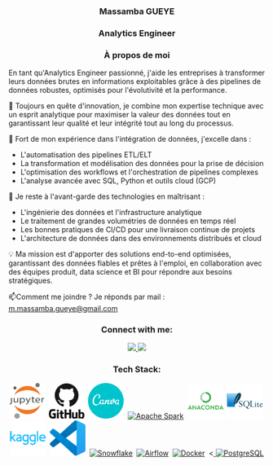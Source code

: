 <h3 align="center">Massamba GUEYE</h3>
<h3 align="center">Analytics Engineer</h3>
<h3 align="center">À propos de moi</h3>

<p>
En tant qu'Analytics Engineer passionné, j'aide les entreprises à transformer leurs données brutes en informations exploitables grâce à des pipelines de données robustes, optimisés pour l'évolutivité et la performance.

🌱 Toujours en quête d'innovation, je combine mon expertise technique avec un esprit analytique pour maximiser la valeur des données tout en garantissant leur qualité et leur intégrité tout au long du processus.

💼 Fort de mon expérience dans l'intégration de données, j'excelle dans :
- L'automatisation des pipelines ETL/ELT
- La transformation et modélisation des données pour la prise de décision
- L'optimisation des workflows et l'orchestration de pipelines complexes
- L'analyse avancée avec SQL, Python et outils cloud (GCP)

🚀 Je reste à l'avant-garde des technologies en maîtrisant :
- L'ingénierie des données et l'infrastructure analytique
- Le traitement de grandes volumétries de données en temps réel
- Les bonnes pratiques de CI/CD pour une livraison continue de projets
- L'architecture de données dans des environnements distribués et cloud

💡 Ma mission est d'apporter des solutions end-to-end optimisées, garantissant des données fiables et prêtes à l'emploi, en collaboration avec des équipes produit, data science et BI pour répondre aux besoins stratégiques.


📫Comment me joindre ? Je réponds par mail : m.massamba.gueye@gmail.com

<!-- Socials --> 

<h3 align="center">Connect with me:</h3>  
<div align="center">
<a href="https://www.linkedin.com/in/massambagueye/" target="blank">
<img src="https://cdn1.iconfinder.com/data/icons/logotypes/32/circle-linkedin-512.png" style="height: 3rem"/>
</a>



<a href="mailto:m.massamba.gueye@gmail.com" target="blank">
<img src="https://cdn2.iconfinder.com/data/icons/social-icons-color/512/gmail-512.png" style="height: 3rem"/>
</a>




</div>

<!-- Tech Stack --> 

<h3 align="Center">Tech Stack:</h3>  
<p align="center">
<a href="https://jupyter.org/" target="_blank"><img src="https://github.com/devicons/devicon/blob/master/icons/jupyter/jupyter-original-wordmark.svg" title="Jupyter" alt="Jupyter" width="70" height="70"/></a>&nbsp;
<a href="https://github.com/" target="_blank"><img src="https://github.com/devicons/devicon/blob/master/icons/github/github-original-wordmark.svg" title="Github" alt="Github" width="70" height="70"/></a>&nbsp;
<a href="https://www.canva.com/tools/logo-maker-q1/?clickId=w671MsReixyIUGuwFGT2H2vQUkDz3iWZAWLTVc0&utm_medium=affiliate&utm_source=MaxBounty.com%20ULC_10813&irgwc=1" target="_blank"><img src="https://github.com/devicons/devicon/blob/master/icons/canva/canva-original.svg" title="Canva" alt="Canva" width="70" height="70"/></a>&nbsp;
<a href="https://spark.apache.org/" target="_blank"><img src="https://upload.wikimedia.org/wikipedia/commons/f/f3/Apache_Spark_logo.svg" title="Apache Spark" alt=" Apache Spark" width="70" height="70"/></a>&nbsp;
<a href="https://www.anaconda.com/" target="_blank"><img src="https://github.com/devicons/devicon/blob/master/icons/anaconda/anaconda-original-wordmark.svg" title="Anaconda" alt="Anaconda" width="70" height="70"/></a>&nbsp;
<a href="https://www.sqlite.org/index.html" target="_blank"><img src="https://github.com/devicons/devicon/blob/master/icons/sqlite/sqlite-original-wordmark.svg" title="SQL lite" alt="SQL lite" width="70" height="70"/></a>&nbsp;
<a href="https://www.kaggle.com/" target="_blank"><img src="https://github.com/devicons/devicon/blob/master/icons/kaggle/kaggle-original-wordmark.svg" title="Kaggle" alt="Kaggle" width="70" height="70"/></a>&nbsp;
<a href="https://code.visualstudio.com/" target="_blank"><img src="https://github.com/devicons/devicon/blob/master/icons/vscode/vscode-original.svg" title="Vs code" alt="Vscode" width="70" height="70"/></a>&nbsp;
<a href="https://www.snowflake.com/en/" target="_blank"><img src="https://cdn.icon-icons.com/icons2/2699/PNG/512/snowflake_logo_icon_167979.png" title="Snowflake" alt="Snowflake" width="70" height="70"/></a>&nbsp;
<a href="https://airflow.apache.org/" target="_blank"><img src="https://www.svgrepo.com/show/353380/airflow.svg" title="Airflow" alt="Airflow" width="70" height="70"/></a>&nbsp;
<a href="https://www.docker.com/" target="_blank"><img src="https://img.icons8.com/color/512/docker.png" title="Docker" alt="Docker" width="70" height="70"/></a>&nbsp;
<<a href="https://www.postgresql.org/" target="_blank">
    <img src="https://img.icons8.com/external-justicon-flat-justicon/64/000000/external-postgresql-business-and-finance-justicon-flat-justicon.png" 
         title="PostgreSQL" alt="PostgreSQL" width="70" height="70" />
</a>&nbsp;

</p>
